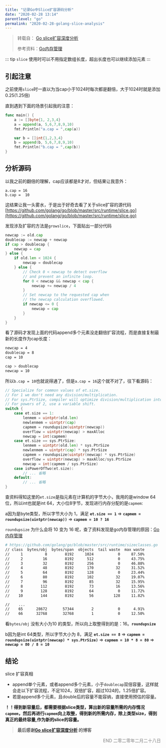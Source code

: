 ```yaml
---
title: "记录Go中Slice扩容源码分析"
date: "2020-02-28 13:14"
parentlevel: "go"
permalink: "2020-02-28-golang-slice-analysis"
---
```


> 转载自： [Go slice扩容深度分析](https://juejin.im/post/5ca4239ef265da30807fea48)
>
> 参考资料：[Go内存管理](https://studygolang.com/articles/15786)

::: tip
`slice` 使用时可以不用指定数组长度，超出长度也可以继续添加元素
:::

## 引起注意

之前使用`slice`时一直以为当cap小于1024时每次都是翻倍，大于1024时就是添加 0.25(1.25倍)

直到遇到下面的场景引起我的注意：

```go
func main() {
    a := []byte{1, 2,3,4}
    a = append(a, 5,6,7,8,9,10)
    fmt.Println("a.cap = ",cap(a))

    var b = []int{1,2,3,4}
    b = append(b, 5,6,7,8,9,10)
    fmt.Println("b.cap = ",cap(b))
}
```

## 分析源码

以我之前的翻倍的理解，cap应该都是8才对，但结果让我意外：

```
a.cap = 16
b.cap =  10
```

这结果让我一头雾水，于是出于好奇去看了关于slice扩容的源代码[https://github.com/golang/go/blob/master/src/runtime/slice.go](https://github.com/golang/go/blob/master/src/runtime/slice.go)

发现涉及扩容的方法是`growslice`，下面贴出一部分代码

```go
newcap := old.cap
doublecap := newcap + newcap
if cap > doublecap {
    newcap = cap
} else {
    if old.len < 1024 {
        newcap = doublecap
    } else {
        // Check 0 < newcap to detect overflow
        // and prevent an infinite loop.
        for 0 < newcap && newcap < cap {
            newcap += newcap / 4
        }
        // Set newcap to the requested cap when
        // the newcap calculation overflowed.
        if newcap <= 0 {
            newcap = cap
        }
    }
}
```

看了源码才发现上面的代码append多个元素没走翻倍扩容流程，而是直接复制最新的长度作为cap长度：

```bash
newcap = 4
doublecap = 8
cap = 10

cap > doublecap
newcap = 10
```

所以`b.cap = 10`也就说得通了，但是`a.cap = 16`这个就不对了，往下看源码：

```go
// Specialize for common values of et.size.
// For 1 we don't need any division/multiplication.
// For sys.PtrSize, compiler will optimize division/multiplication into a shift by a constant.
// For powers of 2, use a variable shift.
switch {
    case et.size == 1:
		lenmem = uintptr(old.len)
		newlenmem = uintptr(cap)
		capmem = roundupsize(uintptr(newcap))
		overflow = uintptr(newcap) > maxAlloc
		newcap = int(capmem)
	case et.size == sys.PtrSize:
		lenmem = uintptr(old.len) * sys.PtrSize
		newlenmem = uintptr(cap) * sys.PtrSize
		capmem = roundupsize(uintptr(newcap) * sys.PtrSize)
		overflow = uintptr(newcap) > maxAlloc/sys.PtrSize
		newcap = int(capmem / sys.PtrSize)
	case isPowerOfTwo(et.size):
		// ... 省略
	default:
		// ... 省略
}
```

查资料得知这里的`et.size`是指元素在计算机的字节大小，我用的是window 64位，所以int也就是int 64，大小位8字节，发现进行内存分配的是`capmem`:

a因为是byte类型，所以字节大小为 1，满足 **`et.size == 1`**   =>  **`capmem = roundupsize(uintptr(newcap))`**  =>  **`capmem = 10 ? 16`**

`roundupsize` 为什么会将 10 变为 16 呢，查了资料发现是go内存管理的原因：[Go内存管理](https://studygolang.com/articles/15786) 

```bash
# https://github.com/golang/go/blob/master/src/runtime/sizeclasses.go
// class  bytes/obj  bytes/span  objects  tail waste  max waste
//     1          8        8192     1024           0     87.50%
//     2         16        8192      512           0     43.75%
//     3         32        8192      256           0     46.88%
//     4         48        8192      170          32     31.52%
//     5         64        8192      128           0     23.44%
//     6         80        8192      102          32     19.07%
//     7         96        8192       85          32     15.95%
//     8        112        8192       73          16     13.56%
//     9        128        8192       64           0     11.72%
//    10        144        8192       56         128     11.82%

//    ...
//    65      28672       57344        2           0      4.91%
//    66      32768       32768        1           0     12.50%
```

看`bytes/obj` 没有大小为10 的类型，所以向上取整得到的是：16。**`roundupsize`**

b因为是int 64类型，所以字节大小为 8，满足 **`et.size == 8`**  =>  **`capmem = roundupsize(uintptr(newcap) * sys.PtrSize)`**  =>  **`capmem = 10 * 8 = 80`**  =>  **`newcap = 80 / 8 = 10`**

## 结论

slice 扩容真相

- append单个元素，或者append多个元素，小于`doublecap`双倍容量，这样就会走以下扩容流程，不足1024，双倍扩容，超过1024的，1.25倍扩容。
- 若是append多个元素，且double后的容量不能容纳，直接使用预估的容量。

**！！得到新容量后，都需要根据slice类型，算出新的容量所需的内存情况`capmem`，然后再进行`capmem`向上取整，得到新的所需内存，除上类型size，得到真正的最终容量,作为新的slice的容量。**

> **最后感谢[Go slice扩容深度分析](https://juejin.im/post/5ca4239ef265da30807fea48) 的博客**



<p align="right" style="color: gray">END	二零二零年二月二十八日</p>